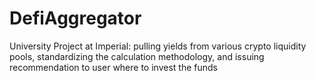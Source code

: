 # DefiAggregator

University Project at Imperial: pulling yields from various crypto liquidity pools, standardizing the calculation methodology, and issuing recommendation to user where to invest the funds 
